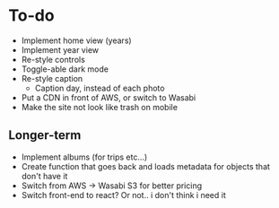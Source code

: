 # To-do

- Implement home view (years)
- Implement year view
- Re-style controls
- Toggle-able dark mode
- Re-style caption
  - Caption day, instead of each photo
- Put a CDN in front of AWS, or switch to Wasabi
- Make the site not look like trash on mobile

## Longer-term
- Implement albums (for trips etc...)
- Create function that goes back and loads metadata for objects that don't have it
- Switch from AWS -> Wasabi S3 for better pricing
- Switch front-end to react? Or not.. i don't think i need it